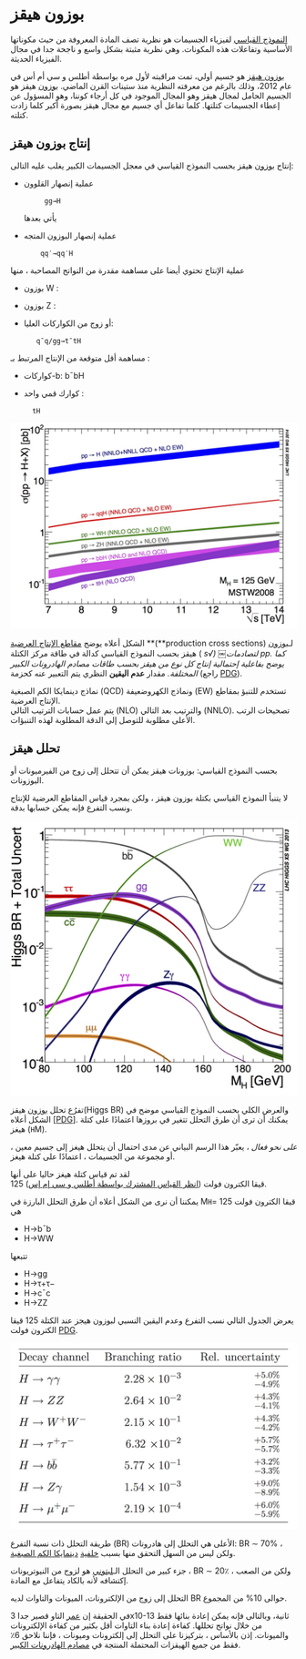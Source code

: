 # بوزون هيقز

[النموذج القياسي](http://atlas.cern/discover/physics) لفيزياء الجسيمات هو نظرية تصف المادة المعروفة من حيث مكوناتها الأساسية وتفاعلات هذه المكونات. وهي نظرية مثبتة بشكل واسع و ناجحة جدا في مجال الفيزياء الحديثة.

[بوزون هيقز](https://home.cern/topics/higgs-boson) هو  جسيم أولي، تمت مراقبته لأول مره بواسطة أطلس و سي أم أس في عام 2012، وذلك بالرغم من معرفته النظرية منذ ستينات القرن الماضي. [بوزون](https://alhassan-amel.gitbook.io/workspace/get-started-hep/untitled/glossary#boson) هيقز هو الجسيم الحامل لمجال هيقز وهو المجال الموجود في كل أرجاء كوننا، وهو المسؤول عن إعطاء الجسيمات كتلتها. كلما تفاعل أي جسيم مع مجال هيقز بصورة أكبر كلما زادت كتلته. 

## إنتاج بوزون هيقز <a id="higgs-boson-production"></a>



إنتاج [بوزون](http://opendata.atlas.cern/books/current/get-started/_book/GLOSSARY.html#boson) هيقز بحسب النموذج القياسي في معجل الجسيمات الكبير يغلب عليه التالى:

* عملية إنصهار القلوون 

           gg→H

  يأتي بعدها

* عملية إنصهار البوزون المتجه 

          qq′→qq′H

عملية اﻹنتاج تحتوي أيضا على مساهمة مقدرة من النواتج المصاحبة ، منها

* بوزون W :
* بوزون Z :
* أو زوج من الكواركات العليا:

         q¯q/gg→t¯tH

مساهمة أقل متوقعة من  الإنتاج المرتبط بـ  :

* كواركات-b:           b¯bH     
* كوارك قمي واحد :

        tH

![](../../.gitbook/assets/7-14.xsec%20%281%29.jpg)

 الشكل أعلاه يوضح [مقاطع الإنتاج العرضية](https://ar.wikipedia.org/wiki/%D9%85%D9%82%D8%B7%D8%B9_%D8%AA%D8%B5%D8%A7%D8%AF%D9%85_%28%D9%81%D9%8A%D8%B2%D9%8A%D8%A7%D8%A1%29) **\(**production cross sections\) لـ[بوزون](https://alhassan-amel.gitbook.io/workspace/get-started-hep/untitled/glossary#boson) هيقز بحسب النموذج القياسي كدالة في طاقة مركز الكتلة \( _s√\) ￼لتصادمات pp. كما يوضح بفاعلية إحتمالية إنتاج كل نوع من هيقز بحسب طاقات مصادم الهادرونات الكبير المختلفة._ مقدار **عدم اليقين** النظري يتم التعبير عنه كحزمة \(راجع [PDG](http://pdg.lbl.gov/2013/reviews/rpp2013-rev-higgs-boson.pdf)\).

نماذج دينمايكا الكم الصبغية \(QCD\) ونماذج الكهروضعيفة \(EW\) تستخدم للتنبؤ بمقاطع الإنتاج العرضية.   
يتم عمل حسابات الترتيب التالي  \(NLO\) والترتيب بعد التالي \(NNLO\). تصحيحات الرتب الأعلى مطلوبة للتوصل إلى الدقة المطلوبة لهذه التنبؤات.

## تحلل هيقز <a id="higgs-decay"></a>

بحسب النموذج القياسي: بوزونات هيقز يمكن أن تتحلل إلى زوج من الفيرميونات أو البوزونات.

لا يتنبأ النموذج القياسي بكتلة بوزون هيقز ، ولكن بمجرد قياس المقاطع العرضية للإنتاج ونسب التفرع فإنه يمكن حسابها بدقة.

![](../../.gitbook/assets/higgs_br_lm%20%281%29.jpg)

 تفرُع تحلل [بوزون](https://alhassan-amel.gitbook.io/workspace/get-started-hep/untitled/glossary#boson) هيقز\(Higgs BR\) والعرض الكلي بحسب النموذج القياسي موضح في  الشكل أعلاه \[[PDG](http://pdg.lbl.gov/2013/reviews/rpp2013-rev-higgs-boson.pdf)\]. يمكنك أن ترى أن طرق التحلل تتغير في بروزها اعتمادًا على كتلة هيغز \(`H`M\). 

_على نحو فعال_ ، يعبّر هذا الرسم البياني عن مدى احتمال أن يتحلل هيغز إلى جسيم معين ، أو مجموعة من الجسيمات ، اعتمادًا على كتلة هيغز.

لقد تم قياس كتلة هيغز حاليا على أنها  
 125 قيقا الكترون فولت \([انظر القياس المشترك بواسطة أطلس و سي إم إس](http://journals.aps.org/prl/abstract/10.1103/PhysRevLett.114.191803)\).

يمكننا أن نرى من الشكل أعلاه أن طرق التحلل البارزة في M`H`= 125 قيقا الكترون فولت هي

* H→b¯b
* H→WW

تتبعها

* H→gg
* H→τ+τ−
* H→c¯c
* H→ZZ

يعرض الجدول التالي نسب التفرع وعدم اليقين النسبي لبوزون هيجز عند الكتلة 125 قيقا الكترون فولت [PDG](http://pdg.lbl.gov/2013/reviews/rpp2013-rev-higgs-boson.pdf).

![](../../.gitbook/assets/brtablepdg.jpg)

طريقة التحلل ذات نسبة التفرع \(BR\) الأعلى هي التحلل إلى هادرونات: BR ∼ 70% ، ولكن ليس من السهل **ا**لتحقق منها بسبب [خلفية](https://alhassan-amel.gitbook.io/workspace/get-started-hep/untitled/glossary#background) [دينمايكا الكم الصبغية](https://ar.wikipedia.org/wiki/%D8%AF%D9%8A%D9%86%D8%A7%D9%85%D9%8A%D9%83%D8%A7_%D9%84%D9%88%D9%86%D9%8A%D8%A9_%D9%83%D9%85%D9%8A%D8%A9).

جزء كبير من التحلل الـ[لبتوني](https://ar.wikipedia.org/wiki/%D9%84%D8%A8%D8%AA%D9%88%D9%86_%28%D9%81%D9%8A%D8%B2%D9%8A%D8%A7%D8%A1%29) هو لزوج من النيوتريونات ، BR ∼ 20٪ ، ولكن من الصعب إكتشافه لأنه بالكاد يتفاعل مع المادة.

التحلل إلى زوج من الإلكترونات، الميونات والتاوات لديه BR حوالى 10% من المجموع.

في الحقيقة إن [عمر](https://ar.wikipedia.org/wiki/%D8%A7%D8%B6%D9%85%D8%AD%D9%84%D8%A7%D9%84_%D8%A7%D9%84%D8%AC%D8%B3%D9%8A%D9%85%D8%A7%D8%AA) التاو قصير جدا 3x10-13 ثانية، وبالتالى فإنه يمكن إعادة بنائها فقط من خلال نواتج تحللها. كفاءة إعادة بناء التاوات أقل بكثير من كفاءة الإلكترونات والميونات. إذن بالأساس ، بتركيزنا على التحلل إلى إلكترونات وميونات ، فإننا نلاحق 6٪ فقط من جميع  الهيقزات المحتملة المنتجة في [مصادم الهادرونات الكبير](https://ar.wikipedia.org/wiki/%D9%85%D8%B5%D8%A7%D8%AF%D9%85_%D8%A7%D9%84%D9%87%D8%AF%D8%B1%D9%88%D9%86%D8%A7%D8%AA_%D8%A7%D9%84%D9%83%D8%A8%D9%8A%D8%B1).


